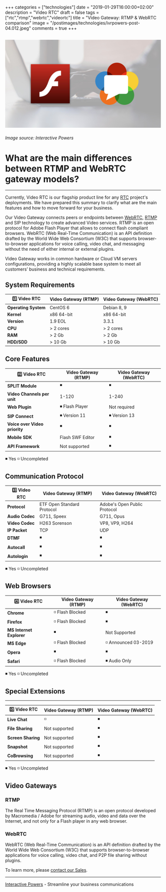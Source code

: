 +++
categories = ["technologies"]
date = "2019-01-29T16:00:00+02:00"
description = "Video RTC"
draft = false
tags = ["rtc","rtmp","webrtc","videortc"]
title = "Video Gateway: RTMP & WebRTC comparison"
image = "/postimages/technologies/ivrpowers-post-04.012.jpeg"
comments = true
+++

![Cloud Hosting](/postimages/technologies/ivrpowers-post-04.012.jpeg)
---------
###### Image source: Interactive Powers

# What are the main differences between RTMP and WebRTC gateway models?
---

Currently, Video RTC is our flagship product line for any [RTC](http://blog.ivrpowers.com/post/technologies/what-is-rtc/) project's deployments. We have prepared this summary to clarify what are the main features and how to move forward for your business.

Our Video Gateway connects peers or endpoints between [WebRTC](http://blog.ivrpowers.com/post/technologies/what-is-webrtc/), [RTMP](http://blog.ivrpowers.com/post/technologies/what-is-rtmp/) and SIP technology to create advanced Video services. RTMP is an open protocol for Adobe Flash Player that allows to connect flash compliant browsers. WebRTC (Web Real-Time Communication) is an API definition drafted by the World Wide Web Consortium (W3C) that supports browser-to-browser applications for voice calling, video chat, and messaging without the need of either internal or external plugins.

Video Gateway works in common hardware or Cloud VM servers configurations, providing a highly scalable base system to meet all customers’ business and technical requirements. 


##	System Requirements

|1️⃣ **Video RTC**|Video Gateway (RTMP)	|Video Gateway (WebRTC)	|
|-----------|-----------|-----------|
|**Operating System**|CentOS 6|Debian 8, 9|
|**Kernel**|x86 64-bit|x86 64-bit|
|**Version**|1.9 EOL|3.3.1|
|**CPU**|> 2 cores|> 2 cores|
|**RAM**|> 2 Gb|> 2 Gb|
|**HDD/SDD**|> 10 Gb|> 10 Gb|

##	Core Features

|2️⃣	**Video RTC**|Video Gateway (RTMP)	|Video Gateway (WebRTC)	|
|-----------|-----------|-----------|
|**SPLIT Module**|◾️|◾️|
|**Video Channels per unit**|1-120|1-240|
|**Web Plugin**|◾️ Flash Player | Not required|
|**SIP Connect**|◾️ Version 11 | ◾️ Version 13|
|**Voice over Video priority**|◾️|◾️|
|**Mobile SDK**|Flash SWF Editor|◾️|
|**API Framework**|Not supported|◾️|

◾️ Yes
◽️ Uncompleted

##	Communication Protocol

|3️⃣	**Video RTC**|Video Gateway (RTMP)	|Video Gateway (WebRTC)	|
|-----------|-----------|-----------|
|**Protocol**|ETF Open Standard Protocol|Adobe's Open Public Protocol|
|**Audio Codec**|G711, Speex|G711, Opus|
|**Video Codec**|H263 Sorenson|VP8, VP9, H264|
|**IP Packet**|TCP|UDP|
|**DTMF**|◾️|◾️|
|**Autocall**|◾️|◾️|
|**Autologin**|◾️|◾️|

◾️ Yes
◽️ Uncompleted

##	Web Browsers

|4️⃣ **Video RTC**|Video Gateway (RTMP)	|Video Gateway (WebRTC)	|
|-----------|-----------|-----------|
|**Chrome**|◽️ Flash Blocked|◾️|
|**Firefox**|◽️ Flash Blocked|◾️|
|**MS Internet Explorer**|◾️|Not Supported|
|**MS Edge**|◽️ Flash Blocked|◽️ Announced 03-2019|
|**Opera**|◾️|◾️|
|**Safari**|◽️ Flash Blocked|◾️ Audio Only|


◾️ Yes
◽️ Uncompleted

##	Special Extensions
---
|5️⃣ **Video RTC**|Video Gateway (RTMP)	|Video Gateway (WebRTC)	|
|-----------|-----------|-----------|
|**Live Chat**|◽️|◾️|
|**File Sharing**|Not supported|◾️|
|**Screen Sharing**|Not supported|◾️|
|**Snapshot**|Not supported|◾️|
|**CoBrowsing**|Not supported|◾️|

◾️ Yes
◽️ Uncompleted

## Video Gateways 

###	RTMP

The Real Time Messaging Protocol (RTMP) is an open protocol developed by Macromedia / Adobe for streaming audio, video and data over the Internet, and not only for a Flash player in any web browser. 

###	WebRTC

WebRTC (Web Real-Time Communication) is an API definition drafted by the World Wide Web Consortium (W3C) that supports browser-to-browser applications for voice calling, video chat, and P2P file sharing without plugins.


To learn more, please [contact our Sales](http://www.ivrpowers.com/support-services/).

---
[Interactive Powers](http://www.ivrpowers.com/) - Streamline your business communications


